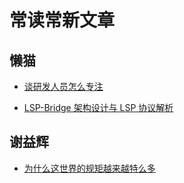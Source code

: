 # 常读常新文章

## 懒猫

- [谈研发人员怎么专注](https://manateelazycat.github.io/2023/05/10/developer-focus/)

- [LSP-Bridge 架构设计与 LSP 协议解析](https://manateelazycat.github.io/2022/05/12/lsp-bridge/)

## 谢益辉

- [为什么这世界的规矩越来越特么多](https://yihui.org/cn/2019/02/helicopter-parenting/)

